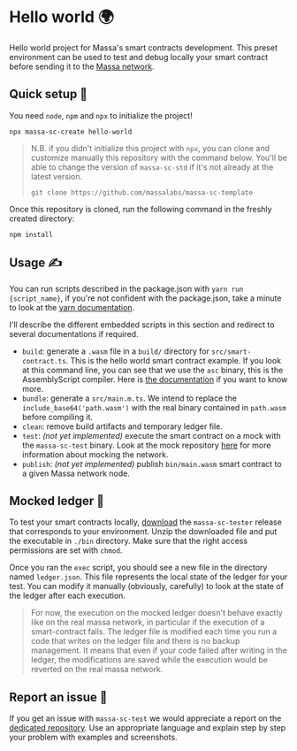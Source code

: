 # Hello world 🌍

Hello world project for Massa's smart contracts development. This preset environment can be used to test and debug locally your smart contract before sending it to the [Massa network](https://github.com/massalabs/massa).

## Quick setup 🧰

You need `node`, `npm` and `npx` to initialize the project!

```shell
npx massa-sc-create hello-world
```

> N.B. if you didn't initialize this project with `npx`, you can clone and customize manually this repository with the command below. You'll be able to change the version of `massa-sc-std` if it's not already at the latest version.
>
> ```shell
> git clone https://github.com/massalabs/massa-sc-template
> ```

Once this repository is cloned, run the following command in the freshly created directory:

```shell
npm install
```

## Usage ✍️

You can run scripts described in the package.json with `yarn run {script_name}`, if you're not confident with the package.json, take a minute to look at the [yarn documentation](https://classic.yarnpkg.com/lang/en/docs/cli/run/).

I'll describe the different embedded scripts in this section and redirect to several documentations if required.

-   `build`: generate a `.wasm` file in a `build/` directory for `src/smart-contract.ts`. This is the hello world smart contract example. If you look at this command line, you can see that we use the `asc` binary, this is the AssemblyScript compiler. Here is [the documentation](https://www.assemblyscript.org/introduction.html) if you want to know more.
-   `bundle`: generate a `src/main.m.ts`. We intend to replace the `include_base64('path.wasm')` with the real binary contained in `path.wasm` before compiling it.
-   `clean`: remove build artifacts and temporary ledger file.
-   `test`: _(not yet implemented)_ execute the smart contract on a mock with the `massa-sc-test` binary. Look at the mock repository [here](https://github.com/massalabs/massa-sc-tester) for more information about mocking the network.
-   `publish`: _(not yet implemented)_ publish `bin/main.wasm` smart contract to a given Massa network node.

## Mocked ledger 👛

To test your smart contracts locally, [download](https://github.com/massalabs/massa-sc-tester/releases) the `massa-sc-tester` release that corresponds to your environment. Unzip the downloaded file and put the executable in `./bin` directory. Make sure that the right access permissions are set with `chmod`.

Once you ran the `exec` script, you should see a new file in the directory named `ledger.json`. This file represents the local state of the ledger for your test. You can modify it manually (obviously, carefully) to look at the state of the ledger after each execution.

> For now, the execution on the mocked ledger doesn't behave exactly like on the real massa network, in particular if the execution of a smart-contract fails. The ledger file is modified each time you run a code that writes on the ledger file and there is no backup management. It means that even if your code failed after writing in the ledger, the modifications are saved while the execution would be reverted on the real massa network.

## Report an issue 🚩

If you get an issue with `massa-sc-test` we would appreciate a report on the [dedicated repository](https://github.com/massalabs/massa-sc-tester/issues/new/choose). Use an appropriate language and explain step by step your problem with examples and screenshots.
